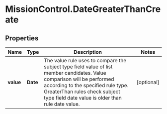 # MissionControl.DateGreaterThanCreate

## Properties
Name | Type | Description | Notes
------------ | ------------- | ------------- | -------------
**value** | **Date** | The value rule uses to compare the subject type field value of list member candidates. Value comparison will be performed according to the specified rule type. GreaterThan rules check subject type field date value is older than rule date value. | [optional] 
